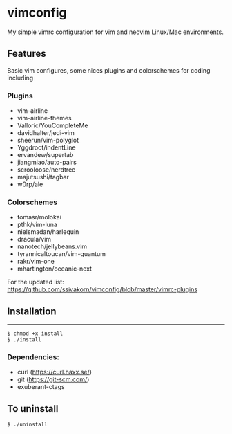 # vimconfig
My simple vimrc configuration for vim and neovim Linux/Mac environments.

## Features
Basic vim configures, some nices plugins and colorschemes for coding including

### Plugins
- vim-airline 
- vim-airline-themes
- Valloric/YouCompleteMe
- davidhalter/jedi-vim
- sheerun/vim-polyglot
- Yggdroot/indentLine
- ervandew/supertab
- jiangmiao/auto-pairs
- scrooloose/nerdtree
- majutsushi/tagbar
- w0rp/ale

### Colorschemes
- tomasr/molokai
- pthk/vim-luna
- nielsmadan/harlequin
- dracula/vim
- nanotech/jellybeans.vim
- tyrannicaltoucan/vim-quantum
- rakr/vim-one
- mhartington/oceanic-next

For the updated list: https://github.com/ssivakorn/vimconfig/blob/master/vimrc-plugins

## Installation
------------
```shell
$ chmod +x install
$ ./install
```

### Dependencies:
- curl (https://curl.haxx.se/)
- git (https://git-scm.com/)
- exuberant-ctags


## To uninstall
```shell
$ ./uninstall
```
